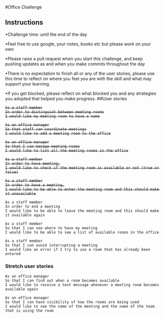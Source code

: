 #Office Challenge

## Instructions 
•Challenge time: until the end of the day

•Feel free to use google, your notes, books etc but please work on your own

•Please raise a pull request when you start this challenge, and keep pushing updates as and when you make commits throughout the day

•There is no expectation to finish all or any of the user stories, please use this time to reflect on where you feel you are with the skill and what may support your learning.

•If you get blocked, please reflect on what blocked you and any strategies you adopted that helped you make progress.
##User stories
<s>

```
As a staff member
In order to distinguish between meeting rooms
I would like my meeting room to have a name
```



```
As an office manager
So that staff can coordinate meetings
I would like to add a meeting room to the office
```



```
As an office manager
So that I can manage meeting rooms
I would like to list all the meeting rooms in the office

```

```
As a staff member
In order to have meeting,
I would like to check if the meeting room is available or not (true or false)

```

```
As a staff member
In order to have a meeting,
I would like to be able to enter the meeting room and this should make it unavailable

```

</s>

```
As a staff member
In order to end a meeting
I would like to be able to leave the meeting room and this should make it available again

```
```
As a staff member
So that I can see where to have my meeting
I would like to be able to see a list of available rooms in the office

```
```
As a staff member
So that I can avoid interrupting a meeting
I would like an error if I try to use a room that has already been entered
```
### Stretch user stories
```
As an office manager
So that I can find out when a room becomes available
I would like to receive a text message whenever a meeting room becomes available again
```
```
As an office manager
So that I can have visibility of how the rooms are being used
I would like to see the name of the meeting and the name of the team that is using the room
```